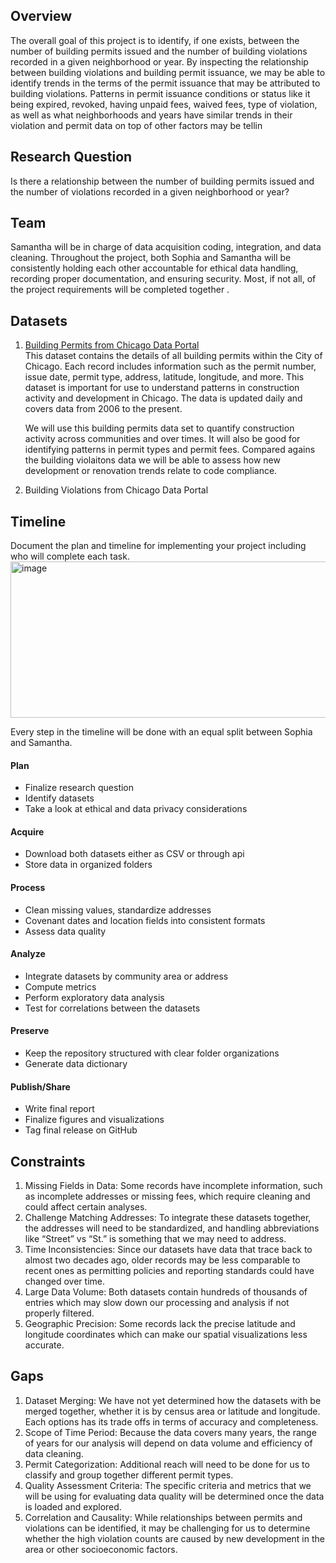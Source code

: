 ## Overview
The overall goal of this project is to identify, if one exists, between the number of building permits issued and the number of building violations recorded in a given neighborhood or year. By inspecting the relationship between building violations and building permit issuance, we may be able to identify trends in the terms of the permit issuance that may be attributed to building violations. Patterns in permit issuance conditions or status like it being expired, revoked, having unpaid fees, waived fees, type of violation, as well as what neighborhoods and years have similar trends in their violation and permit data on top of other factors may be tellin

## Research Question
Is there a relationship between the number of building permits issued and the number of violations recorded in a given neighborhood or year?

## Team
Samantha will be in charge of data acquisition coding, integration, and data cleaning. Throughout the project, both Sophia and Samantha will be consistently holding each other accountable for ethical data handling, recording proper documentation, and ensuring security. Most, if not all, of the project requirements will be completed together .

## Datasets
1. [Building Permits from Chicago Data Portal](https://data.cityofchicago.org/d/ydr8-5enu)  
This dataset contains the details of all building permits within the City of Chicago. Each record includes information such as the permit number, issue date, permit type, address, latitude, longitude, and more. This dataset is important for use to understand patterns in construction activity and development in Chicago. The data is updated daily and covers data from 2006 to the present.

    We will use this building permits data set to quantify construction activity across communities and over times. It will also be good for identifying patterns in permit types and permit fees. Compared agains the building violaitons data we will be able to assess how new development or renovation trends relate to code compliance.

2. Building Violations from Chicago Data Portal

## Timeline
Document the plan and timeline for implementing your project including who will complete each task.
<img width="700" height="250" alt="image" src="https://github.com/user-attachments/assets/1ead0bb1-601b-4f75-8550-ba22ec9584d3" />

Every step in the timeline will be done with an equal split between Sophia and Samantha.

#### Plan
- Finalize research question
- Identify datasets
- Take a look at ethical and data privacy considerations

#### Acquire
- Download both datasets either as CSV or through api
- Store data in organized folders

#### Process
- Clean missing values, standardize addresses
- Covenant dates and location fields into consistent formats
- Assess data quality

#### Analyze
- Integrate datasets by community area or address
- Compute metrics
- Perform exploratory data analysis
- Test for correlations between the datasets

#### Preserve
- Keep the repository structured with clear folder organizations
- Generate data dictionary

#### Publish/Share
- Write final report
- Finalize figures and visualizations
- Tag final release on GitHub

## Constraints
1. Missing Fields in Data: Some records have incomplete information, such as incomplete addresses or missing fees, which require cleaning and could affect certain analyses.
2. Challenge Matching Addresses: To integrate these datasets together, the addresses will need to be standardized, and handling abbreviations like “Street” vs “St.” is something that we may need to address.
3. Time Inconsistencies: Since our datasets have data that trace back to almost two decades ago, older records may be less comparable to recent ones as permitting policies and reporting standards could have changed over time.
4. Large Data Volume: Both datasets contain hundreds of thousands of entries which may slow down our processing and analysis if not properly filtered.
5. Geographic Precision: Some records lack the precise latitude and longitude coordinates which can make our spatial visualizations less accurate.

## Gaps
1. Dataset Merging: We have not yet determined how the datasets with be merged together, whether it is by census area or latitude and longitude. Each options has its trade offs in terms of accuracy and completeness.
2. Scope of Time Period: Because the data covers many years, the range of years for our analysis will depend on data volume and efficiency of data cleaning.
3. Permit Categorization: Additional reach will need to be done for us to classify and group together different permit types.
4. Quality Assessment Criteria: The specific criteria and metrics that we will be using for evaluating data quality will be determined once the data is loaded and explored.
5. Correlation and Causality: While relationships between permits and violations can be identified, it may be challenging for us to determine whether the high violation counts are caused by new development in the area or other socioeconomic factors.
